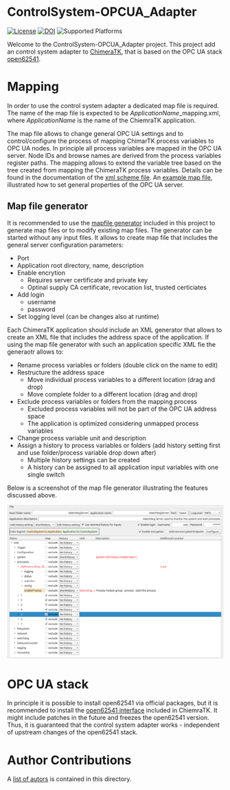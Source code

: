 # ControlSystem-OPCUA_Adapter

[![License](https://img.shields.io/badge/license-LGPLv3-blue.svg)](https://www.gnu.org/licenses/lgpl-3.0.html)
[![DOI](https://rodare.hzdr.de/badge/DOI/10.14278/rodare.3257.svg)](https://doi.org/10.14278/rodare.3257)
![Supported Platforms][api-platforms]

[api-platforms]: https://img.shields.io/badge/platforms-linux%20-blue.svg "Supported Platforms"

Welcome to the ControlSystem-OPCUA_Adapter project. 
This project add an control system adapter to [ChimeraTK](https://github.com/ChimeraTK), that is based on the OPC UA stack [open62541](https://open62541.org/).

# Mapping 

In order to use the control system adapter a dedicated map file is required. The name of the map file is expected to be _ApplicationName_\_mapping.xml, where _ApplicationName_ is the name of the ChiemraTK application.

The map file allows to change general OPC UA settings and to control/configure the process of mapping ChimarTK process variables to OPC UA nodes.
In principle all process variables are mapped in the OPC UA server. Node IDs and browse names are derived from the process variables register paths.
The mapping allows to extend the variable tree based on the tree created from mapping the ChimeraTK process variables.
Details can be found in the documentation of the [xml scheme file](xmlschema/opcua_mapfile.xsd). An [example map file](examples/example_mapping.xml), illustrated how to set general properties of the OPC UA server.

## Map file generator

It is recommended to use the [mapfile generator](tools/mapfileGenerator/chimeratk-opc-ua-mapfile-generator) included in this project to generate map files or to modify existing map files. 
The generator can be started without any input files. It allows to create map file that includes the general server configuration parameters:
* Port
* Application root directory, name, description
* Enable encrytion
     * Requires server certificate and private key
     * Optinal supply CA certificate, revocation list, trusted certiciates
* Add login
     * username
     * password
* Set logging level (can be changes also at runtime)
   
Each ChimeraTK application should include an XML generator that allows to create an XML file that includes the address space of the application. 
If using the map file generator with such an application specific XML fie the generaotr allows to:
* Rename process variables or folders (double click on the name to edit)
* Restructure the address space
     * Move individual process variables to a different location (drag and drop)
     * Move complete folder to a different location (drag and drop)
* Exclude process variables or folders from the mapping process
     * Excluded process variables will not be part of the OPC UA address space
     * The application is optimized considering unmapped process variables
* Change process variable unit and description
* Assign a history to process variables or folders (add history setting first and use folder/process variable drop down after)
     * Multiple history settings can be created
     * A history can be assigned to all application input variables with one single switch

Below is a screenshot of the map file generator illustrating the features discussed above.

![Mapfile Generator Example](doc/MapFileGenerator_example.png) 
   

# OPC UA stack

In principle it is possible to install open62541 via official packages, but it is recommended to install the [open62541 interface](https://github.com/ChimeraTK/open62541-interface) included in ChiemraTK. It might include patches in the future and freezes the open62541 version. Thus, it is guaranteed that the control system adapter works - independent of upstream changes of the open62541 stack.

# Author Contributions  

A [list of autors](AUTHORS.md) is contained in this directory.
